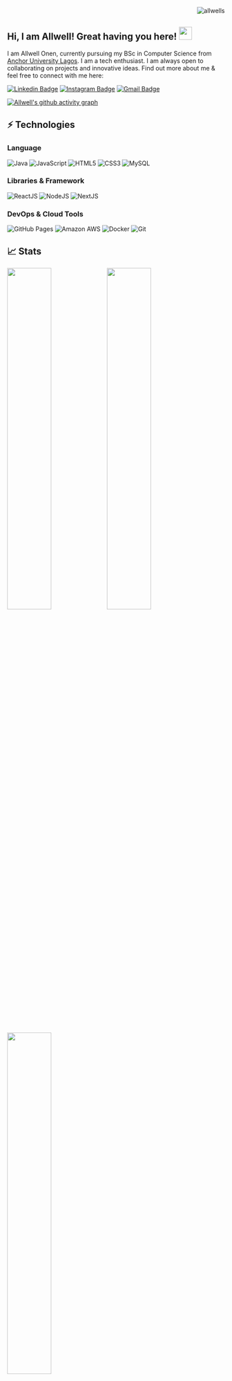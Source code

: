 <p align="right"> <img src="https://komarev.com/ghpvc/?username=allwells&label=visitors%20&color=202124&style=plastic" alt="allwells" /> </p>

## Hi, I am Allwell! Great having you here! <img src="https://raw.githubusercontent.com/aemmadi/aemmadi/master/wave.gif" width="30px">

I am Allwell Onen, currently pursuing my BSc in Computer Science from [Anchor University Lagos](https://aul.edu.ng/). I am a tech enthusiast. I am always open to collaborating on projects and innovative ideas. Find out more about me & feel free to connect with me here:

[![Linkedin Badge](https://img.shields.io/badge/-Allwell%20Onen-blue?style=flat-square&logo=Linkedin&logoColor=white&link=https://www.linkedin.com/in/allwells/)](https://www.linkedin.com/in/allwells/)
[![Instagram Badge](https://img.shields.io/badge/-@allwells_official-purple?style=flat-square&logo=instagram&logoColor=white&link=https://instagram.com/allwells_official/)](https://instagram.com/allwells_official)
[![Gmail Badge](https://img.shields.io/badge/-aleenfestus@gmail.com-c14438?style=flat-square&logo=Gmail&logoColor=white&link=mailto:aleenfestus@gmail.com)](mailto:aleenfestus@gmail.com)

<!-- [![Linkedin Badge](https://img.shields.io/badge/-AllwellOnen-green?style=flat-square&logo=Twitter&logoColor=white&link=https://twitter.com/allwell_festus/)](https://www.linkedin.com/in/allwell_festus/)
[![Website Badge](https://img.shields.io/badge/-Website-black?style=flat-square&logo=google-chrome&logoColor=white&link=https://allwells.vercel.app/)](https://allwells.vercel.app/) -->

[![Allwell's github activity graph](https://activity-graph.herokuapp.com/graph?username=allwells&theme=xcode)](https://git.io/allwells)

## ⚡ Technologies

### Language

![Java](https://img.shields.io/badge/-Java-800000?style=flat-square&logo=java)
![JavaScript](https://img.shields.io/badge/-JavaScript-black?style=flat-square&logo=javascript)
![HTML5](https://img.shields.io/badge/-HTML5-E34F26?style=flat-square&logo=html5&logoColor=white)
![CSS3](https://img.shields.io/badge/-CSS3-1572B6?style=flat-square&logo=css3)
![MySQL](https://img.shields.io/badge/-MySQL-E26D00?style=flat-square&logo=mysql)

### Libraries & Framework

![ReactJS](https://img.shields.io/badge/-React-563D7C?style=flat-square&logo=react)
![NodeJS](https://img.shields.io/badge/-NodeJS-563D7C?style=flat-square&logo=node.js)
![NextJS](https://img.shields.io/badge/-NextJS-563D7C?style=flat-square&logo=next.js)

### DevOps & Cloud Tools

![GitHub Pages](https://img.shields.io/badge/GitHub%20Pages-333333?style=flat-square&logo=github)
![Amazon AWS](https://img.shields.io/badge/Amazon%20AWS-232F3E?style=flat-square&logo=amazon-aws)
![Docker](https://img.shields.io/badge/-Docker-ffffff?style=flat-square&logo=docker)
![Git](https://img.shields.io/badge/-Git-111111?style=flat-square&logo=git)

<!-- ## 💰 Support
<p>
<a href='https://www.buymeacoffee.com/allwells' target='_blank'><img height='36' style='border:0px;height:36px;' src='https://cdn.buymeacoffee.com/buttons/v2/default-yellow.png' border='0' alt='Support Allwell on buymecoffee' /></a>
</p> -->

## 📈 Stats

<p align="left">
  <img width="45%" src="https://github-readme-stats.vercel.app/api?username=allwells&show_icons=true&theme=onedark" />
  <img width="45%" src="https://github-readme-streak-stats.herokuapp.com?user=allwells&theme=onedark&date_format=M%20j%5B%2C%20Y%5D" />
</p>
<p align="left">
  <img width="45%" src="https://github-readme-stats.vercel.app/api/top-langs/?username=allwells&theme=onedark&layout=compact" />
</p>
